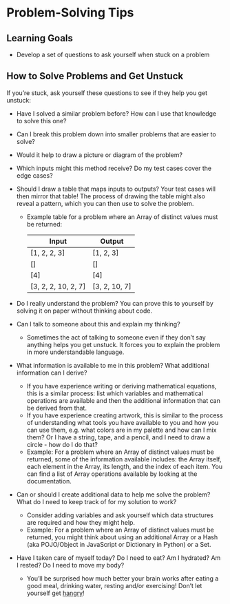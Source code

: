 # Problem-Solving Tips

## Learning Goals

- Develop a set of questions to ask yourself when stuck on a problem

## How to Solve Problems and Get Unstuck

If you’re stuck, ask yourself these questions to see if they help you get unstuck:

- Have I solved a similar problem before? How can I use that knowledge to solve
  this one?
- Can I break this problem down into smaller problems that are easier to solve?
- Would it help to draw a picture or diagram of the problem?
- Which inputs might this method receive? Do my test cases cover the edge cases?
- Should I draw a table that maps inputs to outputs? Your test cases will then
  mirror that table! The process of drawing the table might also reveal a
  pattern, which you can then use to solve the problem.

  - Example table for a problem where an Array of distinct values must be returned:

    | Input               | Output        |
    | ------------------- | ------------- |
    | [1, 2, 2, 3]        | [1, 2, 3]     |
    | []                  | []            |
    | [4]                 | [4]           |
    | [3, 2, 2, 10, 2, 7] | [3, 2, 10, 7] |

- Do I really understand the problem? You can prove this to yourself by solving
  it on paper without thinking about code.
- Can I talk to someone about this and explain my thinking?
  - Sometimes the act of talking to someone even if they don’t say anything
    helps you get unstuck. It forces you to explain the problem in more
    understandable language.
- What information is available to me in this problem? What additional
  information can I derive?
  - If you have experience writing or deriving mathematical equations, this is a
    similar process: list which variables and mathematical operations are
    available and then the additional information that can be derived from that.
  - If you have experience creating artwork, this is similar to the process of
    understanding what tools you have available to you and how you can use them,
    e.g. what colors are in my palette and how can I mix them? Or I have a
    string, tape, and a pencil, and I need to draw a circle - how do I do that?
  - Example: For a problem where an Array of distinct values must be returned,
    some of the information available includes: the Array itself, each element
    in the Array, its length, and the index of each item. You can find a list of
    Array operations available by looking at the documentation.
- Can or should I create additional data to help me solve the problem? What do I
  need to keep track of for my solution to work?
  - Consider adding variables and ask yourself which data structures are
    required and how they might help.
  - Example: For a problem where an Array of distinct values must be returned,
    you might think about using an additional Array or a Hash (aka POJO/Object
    in JavaScript or Dictionary in Python) or a Set.
- Have I taken care of myself today? Do I need to eat? Am I hydrated? Am I
  rested? Do I need to move my body?
  - You’ll be surprised how much better your brain works after eating a good
    meal, drinking water, resting and/or exercising! Don’t let yourself get
    [hangry](https://www.merriam-webster.com/dictionary/hangry)!
